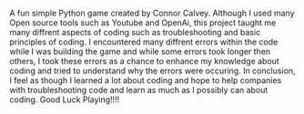 A fun simple Python game created by Connor Calvey. Although I used many Open source tools such as Youtube and OpenAi, this project taught me many diffrent aspects 
of coding such as troubleshooting and basic principles of coding. I encountered many diffrent errors within the code while I was building the game and while some
errors took longer then others, I took these errors as a chance to enhance my knowledge about coding and tried to understand why the errors were occuring. In conclusion,
I feel as though I learned a lot about coding and hope to help companies with troubleshooting code and learn as much as I possibly can about coding. Good Luck Playing!!!!
